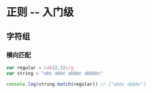 # 正则 -- 入门级

## 字符组

### 横向匹配

```javascript
var regular = /ab{2,3}c/g
var string = "abc abbc abbbc abbbbc"

console.log(string.match(regular)) // ["abbc abbbc"]
```